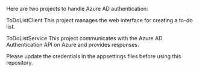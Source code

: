 Here are two projects to handle Azure AD authentication:

ToDoListClient
This project manages the web interface for creating a to-do list.

ToDoListService
This project communicates with the Azure AD Authentication API on Azure and provides responses.

Please update the credentials in the appsettings files before using this repository.
